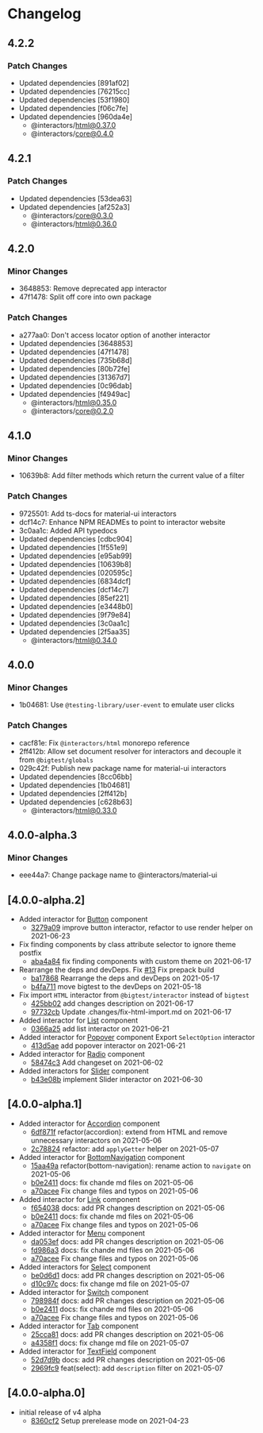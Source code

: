# Changelog

## 4.2.2

### Patch Changes

- Updated dependencies [891af02]
- Updated dependencies [76215cc]
- Updated dependencies [53f1980]
- Updated dependencies [f06c7fe]
- Updated dependencies [960da4e]
  - @interactors/html@0.37.0
  - @interactors/core@0.4.0

## 4.2.1

### Patch Changes

- Updated dependencies [53dea63]
- Updated dependencies [af252a3]
  - @interactors/core@0.3.0
  - @interactors/html@0.36.0

## 4.2.0

### Minor Changes

- 3648853: Remove deprecated app interactor
- 47f1478: Split off core into own package

### Patch Changes

- a277aa0: Don't access locator option of another interactor
- Updated dependencies [3648853]
- Updated dependencies [47f1478]
- Updated dependencies [735b68d]
- Updated dependencies [80b72fe]
- Updated dependencies [31367d7]
- Updated dependencies [0c96dab]
- Updated dependencies [f4949ac]
  - @interactors/html@0.35.0
  - @interactors/core@0.2.0

## 4.1.0

### Minor Changes

- 10639b8: Add filter methods which return the current value of a filter

### Patch Changes

- 9725501: Add ts-docs for material-ui interactors
- dcf14c7: Enhance NPM READMEs to point to interactor website
- 3c0aa1c: Added API typedocs
- Updated dependencies [cdbc904]
- Updated dependencies [1f551e9]
- Updated dependencies [e95ab99]
- Updated dependencies [10639b8]
- Updated dependencies [020595c]
- Updated dependencies [6834dcf]
- Updated dependencies [dcf14c7]
- Updated dependencies [85ef221]
- Updated dependencies [e3448b0]
- Updated dependencies [9f79e84]
- Updated dependencies [3c0aa1c]
- Updated dependencies [2f5aa35]
  - @interactors/html@0.34.0

## 4.0.0

### Minor Changes

- 1b04681: Use `@testing-library/user-event` to emulate user clicks

### Patch Changes

- cacf81e: Fix `@interactors/html` monorepo reference
- 2ff412b: Allow set document resolver for interactors and decouple it from `@bigtest/globals`
- 029c42f: Publish new package name for material-ui interactors
- Updated dependencies [8cc06bb]
- Updated dependencies [1b04681]
- Updated dependencies [2ff412b]
- Updated dependencies [c628b63]
  - @interactors/html@0.33.0

## 4.0.0-alpha.3

### Minor Changes

- eee44a7: Change package name to @interactors/material-ui

## \[4.0.0-alpha.2]

- Added interactor for [Button](https://material-ui.com/components/buttons/) component
  - [3279a09](https://github.com/thefrontside/material-ui-interactors/commit/3279a09785353fd13756b270f2160955c4cd80ab) improve button interactor, refactor to use render helper on 2021-06-23
- Fix finding components by class attribute selector to ignore theme postfix
  - [aba4a84](https://github.com/thefrontside/material-ui-interactors/commit/aba4a8481adb9c9582241a22d3d089c85168de8f) fix finding components with custom theme on 2021-06-17
- Rearrange the deps and devDeps. Fix [#13](https://github.com/thefrontside/material-ui-interactors/issues/13)
  Fix prepack build
  - [ba17868](https://github.com/thefrontside/material-ui-interactors/commit/ba178689e35055259b4aee3d2482cbf46575cd4c) Rearrange the deps and devDeps on 2021-05-17
  - [b4fa711](https://github.com/thefrontside/material-ui-interactors/commit/b4fa71173e007f06e70b31ee6be901fd09fa2aec) move bigtest to the devDeps on 2021-05-18
- Fix import `HTML` interactor from `@bigtest/interactor` instead of `bigtest`
  - [425bb02](https://github.com/thefrontside/material-ui-interactors/commit/425bb02e6cdb1ec666e3148aac4ad47abfd0f9f9) add changes description on 2021-06-17
  - [97732cb](https://github.com/thefrontside/material-ui-interactors/commit/97732cb925c10d49858c65f48ebaa09599f9866c) Update .changes/fix-html-import.md on 2021-06-17
- Added interactor for [List](https://material-ui.com/components/list/) component
  - [0366a25](https://github.com/thefrontside/material-ui-interactors/commit/0366a2580ff6a6ee28cb3d58fd69473e5b148d06) add list interactor on 2021-06-21
- Added interactor for [Popover](https://material-ui.com/components/popover/) component
  Export `SelectOption` interactor
  - [413d5ae](https://github.com/thefrontside/material-ui-interactors/commit/413d5ae1a12f3db3b02b3c0ee83067cb016dd7e5) add popover interactor on 2021-06-21
- Added interactor for [Radio](https://material-ui.com/components/radio/) component
  - [58474c3](https://github.com/thefrontside/material-ui-interactors/commit/58474c3ee7e5a97965940f1d4a509654a7e43c8a) Add changeset on 2021-06-02
- Added interactors for [Slider](https://material-ui.com/components/slider/) component
  - [b43e08b](https://github.com/thefrontside/material-ui-interactors/commit/b43e08b54e74472e70786d07c741ceb9e13a53f9) implement Slider interactor on 2021-06-30

## \[4.0.0-alpha.1]

- Added interactor for [Accordion](https://material-ui.com/components/accordion/) component
  - [6df871f](https://github.com/thefrontside/material-ui-interactors/commit/6df871fec996cc109537db05ddfd726bb04e45fe) refactor(accordion): extend from HTML and remove unnecessary interactors on 2021-05-06
  - [2c78824](https://github.com/thefrontside/material-ui-interactors/commit/2c78824fadd832f636c8e9f4e4248b252ba34c71) refactor: add `applyGetter` helper on 2021-05-07
- Added interactor for [BottomNavigation](https://material-ui.com/components/bottom-navigation/) component
  - [15aa49a](https://github.com/thefrontside/material-ui-interactors/commit/15aa49a64a8fdbbf6d11d7fb712140a51dddab1b) refactor(bottom-navigation): rename action to `navigate` on 2021-05-06
  - [b0e2411](https://github.com/thefrontside/material-ui-interactors/commit/b0e2411195130a4c595c26f28ea980d42fe5ffba) docs: fix chande md files on 2021-05-06
  - [a70acee](https://github.com/thefrontside/material-ui-interactors/commit/a70acee696782e725a704227bf4ef6631fd7be26) Fix change files and typos on 2021-05-06
- Added interactor for [Link](https://material-ui.com/components/links/) component
  - [f654038](https://github.com/thefrontside/material-ui-interactors/commit/f6540381de2371580d28510c58f52614c81de851) docs: add PR changes description on 2021-05-06
  - [b0e2411](https://github.com/thefrontside/material-ui-interactors/commit/b0e2411195130a4c595c26f28ea980d42fe5ffba) docs: fix chande md files on 2021-05-06
  - [a70acee](https://github.com/thefrontside/material-ui-interactors/commit/a70acee696782e725a704227bf4ef6631fd7be26) Fix change files and typos on 2021-05-06
- Added interactor for [Menu](https://material-ui.com/components/menus/) component
  - [da053ef](https://github.com/thefrontside/material-ui-interactors/commit/da053ef91130fc168468acf92944d740461de151) docs: add PR changes description on 2021-05-06
  - [fd986a3](https://github.com/thefrontside/material-ui-interactors/commit/fd986a31bb80dc7c2b57a64f0bdd391b871ebc7e) docs: fix chande md files on 2021-05-06
  - [a70acee](https://github.com/thefrontside/material-ui-interactors/commit/a70acee696782e725a704227bf4ef6631fd7be26) Fix change files and typos on 2021-05-06
- Added interactors for [Select](https://material-ui.com/components/selects/) component
  - [be0d6d1](https://github.com/thefrontside/material-ui-interactors/commit/be0d6d10283f3fab229838041bb5217076272baf) docs: add PR changes description on 2021-05-06
  - [d10c97c](https://github.com/thefrontside/material-ui-interactors/commit/d10c97cfdd01b7f456078fe50bb8dc3707023ac4) docs: fix change md file on 2021-05-07
- Added interactor for [Switch](https://material-ui.com/components/switches/) component
  - [798984f](https://github.com/thefrontside/material-ui-interactors/commit/798984fb1a01198684ba229272150cf16e66c0a5) docs: add PR changes description on 2021-05-06
  - [b0e2411](https://github.com/thefrontside/material-ui-interactors/commit/b0e2411195130a4c595c26f28ea980d42fe5ffba) docs: fix chande md files on 2021-05-06
  - [a70acee](https://github.com/thefrontside/material-ui-interactors/commit/a70acee696782e725a704227bf4ef6631fd7be26) Fix change files and typos on 2021-05-06
- Added interactor for [Tab](https://material-ui.com/components/tabs/) component
  - [25cca81](https://github.com/thefrontside/material-ui-interactors/commit/25cca810587a175b48f0c596dd1ae49ba3c58580) docs: add PR changes description on 2021-05-06
  - [a4358f1](https://github.com/thefrontside/material-ui-interactors/commit/a4358f1d18c0d4c669bba9a5d5d8b66113f108e6) docs: fix change md file on 2021-05-07
- Added interactor for [TextField](https://material-ui.com/components/text-fields/) component
  - [52d7d9b](https://github.com/thefrontside/material-ui-interactors/commit/52d7d9b2fd7c9f524a1a9a0ebcf99e7e63ca0f07) docs: add PR changes description on 2021-05-06
  - [2969fc9](https://github.com/thefrontside/material-ui-interactors/commit/2969fc97409de33f4fd98d3ea151a89917af8c7b) feat(select): add `description` filter on 2021-05-07

## \[4.0.0-alpha.0]

- initial release of v4 alpha
  - [8360cf2](https://github.com/thefrontside/material-ui-interactors/commit/8360cf2936be6722942aa667bba9807f06049922) Setup prerelease mode on 2021-04-23

